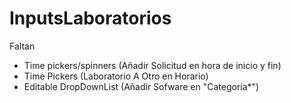 # InputsLaboratorios

Faltan 

- Time pickers/spinners (Añadir Solicitud en hora de inicio y fin)
- Time Pickers (Laboratorio A Otro en Horario)
- Editable DropDownList (Añadir Sofware en "Categoria*")
